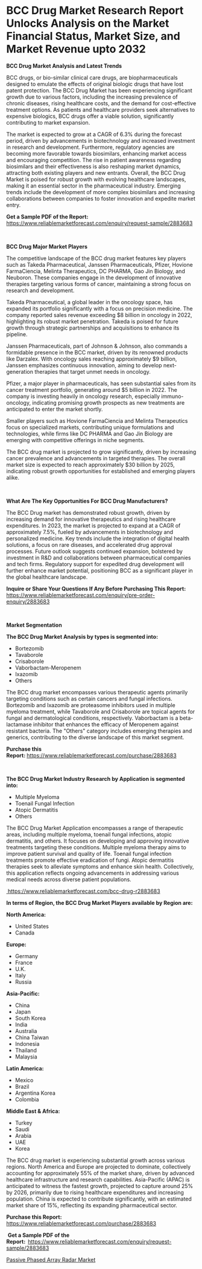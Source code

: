<p><h1>BCC Drug Market Research Report Unlocks Analysis on the Market Financial Status, Market Size, and Market Revenue upto 2032</h1></p><p><strong>BCC Drug Market Analysis and Latest Trends</strong></p>
<p><p>BCC drugs, or bio-similar clinical care drugs, are biopharmaceuticals designed to emulate the effects of original biologic drugs that have lost patent protection. The BCC Drug Market has been experiencing significant growth due to various factors, including the increasing prevalence of chronic diseases, rising healthcare costs, and the demand for cost-effective treatment options. As patients and healthcare providers seek alternatives to expensive biologics, BCC drugs offer a viable solution, significantly contributing to market expansion.</p><p>The market is expected to grow at a CAGR of 6.3% during the forecast period, driven by advancements in biotechnology and increased investment in research and development. Furthermore, regulatory agencies are becoming more favorable towards biosimilars, enhancing market access and encouraging competition. The rise in patient awareness regarding biosimilars and their effectiveness is also reshaping market dynamics, attracting both existing players and new entrants. Overall, the BCC Drug Market is poised for robust growth with evolving healthcare landscapes, making it an essential sector in the pharmaceutical industry. Emerging trends include the development of more complex biosimilars and increasing collaborations between companies to foster innovation and expedite market entry.</p></p>
<p><strong>Get a Sample PDF of the Report:&nbsp;</strong> <a href="https://www.reliablemarketforecast.com/enquiry/request-sample/2883683?utm_campaign=2721&utm_medium=2&utm_source=Github&utm_content=ia&utm_term=13032025&utm_id=bcc-drug">https://www.reliablemarketforecast.com/enquiry/request-sample/2883683</a></p>
<p>&nbsp;</p>
<p><strong>BCC Drug Major Market Players</strong></p>
<p><p>The competitive landscape of the BCC drug market features key players such as Takeda Pharmaceutical, Janssen Pharmaceuticals, Pfizer, Hovione FarmaCiencia, Melinta Therapeutics, DC PHARMA, Gao Jin Biology, and Neuboron. These companies engage in the development of innovative therapies targeting various forms of cancer, maintaining a strong focus on research and development.</p><p>Takeda Pharmaceutical, a global leader in the oncology space, has expanded its portfolio significantly with a focus on precision medicine. The company reported sales revenue exceeding $8 billion in oncology in 2022, highlighting its robust market penetration. Takeda is poised for future growth through strategic partnerships and acquisitions to enhance its pipeline.</p><p>Janssen Pharmaceuticals, part of Johnson & Johnson, also commands a formidable presence in the BCC market, driven by its renowned products like Darzalex. With oncology sales reaching approximately $9 billion, Janssen emphasizes continuous innovation, aiming to develop next-generation therapies that target unmet needs in oncology. </p><p>Pfizer, a major player in pharmaceuticals, has seen substantial sales from its cancer treatment portfolio, generating around $5 billion in 2022. The company is investing heavily in oncology research, especially immuno-oncology, indicating promising growth prospects as new treatments are anticipated to enter the market shortly.</p><p>Smaller players such as Hovione FarmaCiencia and Melinta Therapeutics focus on specialized markets, contributing unique formulations and technologies, while firms like DC PHARMA and Gao Jin Biology are emerging with competitive offerings in niche segments.</p><p>The BCC drug market is projected to grow significantly, driven by increasing cancer prevalence and advancements in targeted therapies. The overall market size is expected to reach approximately $30 billion by 2025, indicating robust growth opportunities for established and emerging players alike.</p></p>
<p>&nbsp;</p>
<p><strong>What Are The Key Opportunities For BCC Drug Manufacturers?</strong></p>
<p><p>The BCC Drug market has demonstrated robust growth, driven by increasing demand for innovative therapeutics and rising healthcare expenditures. In 2023, the market is projected to expand at a CAGR of approximately 7.5%, fueled by advancements in biotechnology and personalized medicine. Key trends include the integration of digital health solutions, a focus on rare diseases, and accelerated drug approval processes. Future outlook suggests continued expansion, bolstered by investment in R&D and collaborations between pharmaceutical companies and tech firms. Regulatory support for expedited drug development will further enhance market potential, positioning BCC as a significant player in the global healthcare landscape.</p></p>
<p><strong>Inquire or Share Your Questions If Any Before Purchasing This Report:</strong> <a href="https://www.reliablemarketforecast.com/enquiry/pre-order-enquiry/2883683?utm_campaign=2721&utm_medium=2&utm_source=Github&utm_content=ia&utm_term=13032025&utm_id=bcc-drug">https://www.reliablemarketforecast.com/enquiry/pre-order-enquiry/2883683</a></p>
<p>&nbsp;</p>
<p><strong>Market Segmentation</strong></p>
<p><strong>The BCC Drug Market Analysis by types is segmented into:</strong></p>
<p><ul><li>Bortezomib</li><li>Tavaborole</li><li>Crisaborole</li><li>Vaborbactam-Meropenem</li><li>Ixazomib</li><li>Others</li></ul></p>
<p><p>The BCC drug market encompasses various therapeutic agents primarily targeting conditions such as certain cancers and fungal infections. Bortezomib and Ixazomib are proteasome inhibitors used in multiple myeloma treatment, while Tavaborole and Crisaborole are topical agents for fungal and dermatological conditions, respectively. Vaborbactam is a beta-lactamase inhibitor that enhances the efficacy of Meropenem against resistant bacteria. The "Others" category includes emerging therapies and generics, contributing to the diverse landscape of this market segment.</p></p>
<p><strong>Purchase this Report:&nbsp;</strong><a href="https://www.reliablemarketforecast.com/purchase/2883683?utm_campaign=2721&utm_medium=2&utm_source=Github&utm_content=ia&utm_term=13032025&utm_id=bcc-drug">https://www.reliablemarketforecast.com/purchase/2883683</a></p>
<p>&nbsp;</p>
<p><strong>The BCC Drug Market Industry Research by Application is segmented into:</strong></p>
<p><ul><li>Multiple Myeloma</li><li>Toenail Fungal Infection</li><li>Atopic Dermatitis</li><li>Others</li></ul></p>
<p><p>The BCC Drug Market Application encompasses a range of therapeutic areas, including multiple myeloma, toenail fungal infections, atopic dermatitis, and others. It focuses on developing and approving innovative treatments targeting these conditions. Multiple myeloma therapy aims to improve patient survival and quality of life. Toenail fungal infection treatments promote effective eradication of fungi. Atopic dermatitis therapies seek to alleviate symptoms and enhance skin health. Collectively, this application reflects ongoing advancements in addressing various medical needs across diverse patient populations.</p></p>
<p><a href="https://www.reliablemarketforecast.com/bcc-drug-r2883683?utm_campaign=2721&utm_medium=2&utm_source=Github&utm_content=ia&utm_term=13032025&utm_id=bcc-drug">&nbsp;https://www.reliablemarketforecast.com/bcc-drug-r2883683</a></p>
<p><strong>In terms of Region, the BCC Drug Market Players available by Region are:</strong></p>
<p>
    <p> <strong> North America: </strong>
        <ul>
            <li>United States</li>
            <li>Canada</li>
        </ul>
        </p> 
    <p> <strong> Europe: </strong>
        <ul>
            <li>Germany</li>
            <li>France</li>
            <li>U.K.</li>
            <li>Italy</li>
            <li>Russia</li>
        </ul>
        </p> 
    <p> <strong> Asia-Pacific: </strong>
        <ul>
            <li>China</li>
            <li>Japan</li>
            <li>South Korea</li>
            <li>India</li>
            <li>Australia</li>
            <li>China Taiwan</li>
            <li>Indonesia</li>
            <li>Thailand</li>
            <li>Malaysia</li>
        </ul>
        </p> 
    <p> <strong> Latin America: </strong>
        <ul>
            <li>Mexico</li>
            <li>Brazil</li>
            <li>Argentina Korea</li>
            <li>Colombia</li>
        </ul>
        </p> 
    <p> <strong> Middle East & Africa: </strong>
        <ul>
            <li>Turkey</li>
            <li>Saudi</li>
            <li>Arabia</li>
            <li>UAE</li>
            <li>Korea</li>
        </ul>
    </p>
    </p>
<p><p>The BCC drug market is experiencing substantial growth across various regions. North America and Europe are projected to dominate, collectively accounting for approximately 55% of the market share, driven by advanced healthcare infrastructure and research capabilities. Asia-Pacific (APAC) is anticipated to witness the fastest growth, projected to capture around 25% by 2026, primarily due to rising healthcare expenditures and increasing population. China is expected to contribute significantly, with an estimated market share of 15%, reflecting its expanding pharmaceutical sector.</p></p>
<p><strong>Purchase this Report: </strong><a href="https://www.reliablemarketforecast.com/purchase/2883683?utm_campaign=2721&utm_medium=2&utm_source=Github&utm_content=ia&utm_term=13032025&utm_id=bcc-drug">https://www.reliablemarketforecast.com/purchase/2883683</a></p>
<p>&nbsp;<strong>Get a Sample PDF of the Report:&nbsp;&nbsp;</strong><a href="https://www.reliablemarketforecast.com/enquiry/request-sample/2883683?utm_campaign=2721&utm_medium=2&utm_source=Github&utm_content=ia&utm_term=13032025&utm_id=bcc-drug">https://www.reliablemarketforecast.com/enquiry/request-sample/2883683</a></p>
<p><strong></strong></p>
<p><p><a href="https://github.com/oliveroste6/Market-Research-Report-List-1/blob/main/passive-phased-array-radar-market.md?utm_campaign=2721&utm_medium=2&utm_source=Github&utm_content=ia&utm_term=13032025&utm_id=bcc-drug">Passive Phased Array Radar Market</a></p></p>